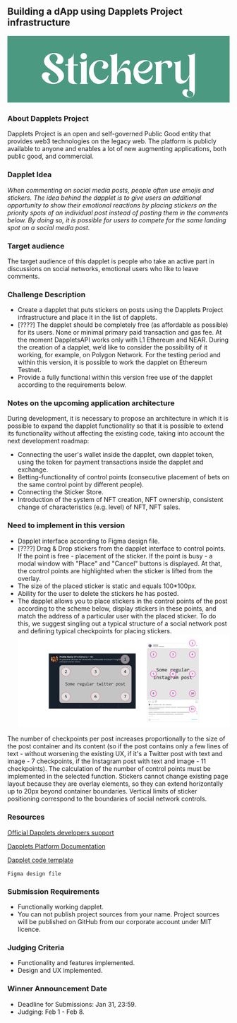 ## Building a dApp using Dapplets Project infrastructure
![](https://github.com/RidgeRock/stickery/blob/3a2f360da2ca06f0a91c0d9be32ae79db70ee70c/GitcoinImages/Logo.png)

### About Dapplets Project

Dapplets Project is an open and self-governed Public Good entity that provides web3 technologies on the legacy web. The platform is publicly available to anyone and enables a lot of new augmenting applications, both public good, and commercial.

### Dapplet Idea

*When commenting on social media posts, people often use emojis and stickers. The idea behind the dapplet is to give users an additional opportunity to show their emotional reactions by placing stickers on the priority spots of an individual post instead of posting them in the comments below. By doing so, it is possible for users to compete for the same landing spot on a social media post.*

### Target audience

The target audience of this dapplet is people who take an active part in discussions on social networks, emotional users who like to leave comments.

### Challenge Description

* Create a dapplet that puts stickers on posts using the Dapplets Project infrastructure and place it in the list of dapplets.
* [????] The dapplet should be completely free (as affordable as possible) for its users. None or minimal primary paid transaction and gas fee. At the moment DappletsAPI works only with L1 Ethereum and NEAR. During the creation of a dapplet, we’d like to consider the possibility of it working, for example, on Polygon Network. For the testing period and within this version, it is possible to work the dapplet on Ethereum Testnet.
* Provide a fully functional within this version free use of the dapplet according to the requirements below.

### Notes on the upcoming application architecture

During development, it is necessary to propose an architecture in which it is possible to expand the dapplet functionality so that it is possible to extend its functionality without affecting the existing code, taking into account the next development roadmap:

* Connecting the user's wallet inside the dapplet, own dapplet token, using the token for payment transactions inside the dapplet and exchange.
* Betting-functionality of control points (consecutive placement of bets on the same control point by different people).
* Connecting the Sticker Store.
* Introduction of the system of NFT creation, NFT ownership, consistent change of characteristics (e.g. level) of NFT, NFT sales.

### Need to implement in this version

* Dapplet interface according to Figma design file.
* [????] Drag & Drop stickers from the dapplet interface to control points. If the point is free - placement of the sticker. If the point is busy - a modal window with "Place" and "Cancel" buttons is displayed. At that, the control points are highlighted when the sticker is lifted from the overlay.
* The size of the placed sticker is static and equals 100*100px.
* Ability for the user to delete the stickers he has posted.
* The dapplet allows you to place stickers in the control points of the post according to the scheme below, display stickers in these points, and match the address of a particular user with the placed sticker. To do this, we suggest singling out a typical structure of a social network post and defining typical checkpoints for placing stickers.
![](https://github.com/RidgeRock/stickery/blob/3a2f360da2ca06f0a91c0d9be32ae79db70ee70c/GitcoinImages/Points.png)

The number of checkpoints per post increases proportionally to the size of the post container and its content (so if the post contains only a few lines of text - without worsening the existing UX, if it's a Twitter post with text and image - 7 checkpoints, if the Instagram post with text and image - 11 checkpoints). The calculation of the number of control points must be implemented in the selected function. Stickers cannot change existing page layout because they are overlay elements, so they can extend horizontally up to 20px beyond container boundaries. Vertical limits of sticker positioning correspond to the boundaries of social network controls.

### Resources

  [Official Dapplets developers support](https://discord.gg/MeccGNcd)
  
  [Dapplets Platform Documentation](https://docs.dapplets.org/docs)
  
  [Dapplet code template](https://github.com/dapplets/dapplet-template)
  ```
  Figma design file
  ```
  
### Submission Requirements

* Functionally working dapplet.
* You can not publish project sources from your name. Project sources will be published on GitHub from our corporate account under MIT licence.

### Judging Criteria

* Functionality and features implemented.
* Design and UX implemented.

### Winner Announcement Date

* Deadline for Submissions: Jan 31, 23:59.
* Judging: Feb 1 - Feb 8.
